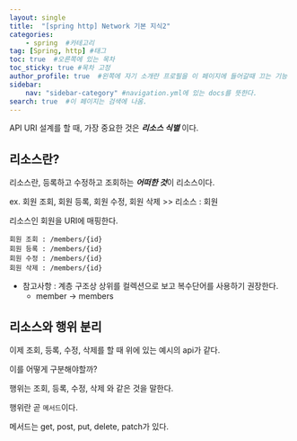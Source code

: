 ```yaml
---
layout: single
title:  "[spring http] Network 기본 지식2"
categories: 
    - spring  #카테고리
tag: [Spring, http] #태그
toc: true  #오른쪽에 있는 목차
toc_sticky: true #목차 고정
author_profile: true  #왼쪽에 자기 소개란 프로필을 이 페이지에 들어갈때 끄는 기능
sidebar:
    nav: "sidebar-category" #navigation.yml에 있는 docs를 뜻한다.
search: true  #이 페이지는 검색에 나옴.
---
```


API URI 설계를 할 때, 가장 중요한 것은 ***리소스 식별*** 이다.

## 리소스란?

리소스란, 등록하고 수정하고 조회하는 ***어떠한 것***이 리소스이다.

ex. 회원 조회, 회원 등록, 회원 수정, 회원 삭제 >> 리소스 : 회원

리소스인 회원을 URI에 매핑한다.

```plaintext
회원 조회 : /members/{id}
회원 등록 : /members/{id}
회원 수정 : /members/{id}
회원 삭제 : /members/{id}
```

* 참고사항 : 계층 구조상 상위를 컬렉션으로 보고 복수단어를 사용하기 권장한다.
  * member -> members

## 리소스와 행위 분리

이제 조회, 등록, 수정, 삭제를 할 때 위에 있는 예시의 api가 같다.

이를 어떻게 구분해야할까?

행위는 조회, 등록, 수정, 삭제 와 같은 것을 말한다. 

행위란 곧 `메서드`이다.

메서드는 get, post, put, delete, patch가 있다.

